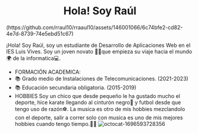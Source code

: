 <div align="center">
<h1 align="center"> Hola! Soy Raúl </h1>
</div> 
(https://github.com/rraul10/rraaul10/assets/146001066/6c74bfe2-cd82-4e7d-8739-74e5ebd51c67)


  
¡Hola! Soy Raúl, soy un estudiante de Desarrollo de Aplicaciones Web en el IES Luis Vives. Soy un joven novato 🧑‍🎓que empieza su viaje hacia el mundo🌍 de la informatica💻.
- FORMACIÓN ACADEMICA:
- 📚 Grado medio de Instalaciones de Telecomunicaciones. (2021-2023)
- 📚 Educación secundaria obligatoria. (2015-2019)
- HOBBIES
Soy un chico que desde pequeño le ha gustado mucho el deporte, hice karate llegando al cinturón negro🥋 y futbol desde que tengo uso de razón⚽. La musica es otro de mis hobbies mezclandolo con el deporte, salir a correr solo con musica es uno de mis mejores hobbies cuando tengo tiempo.🏃‍♂️
![octocat-1696593728356](https://github.com/rraul10/rraaul10/assets/146001066/1c4968ab-9cc0-473a-a0cb-4070681c5be1)
